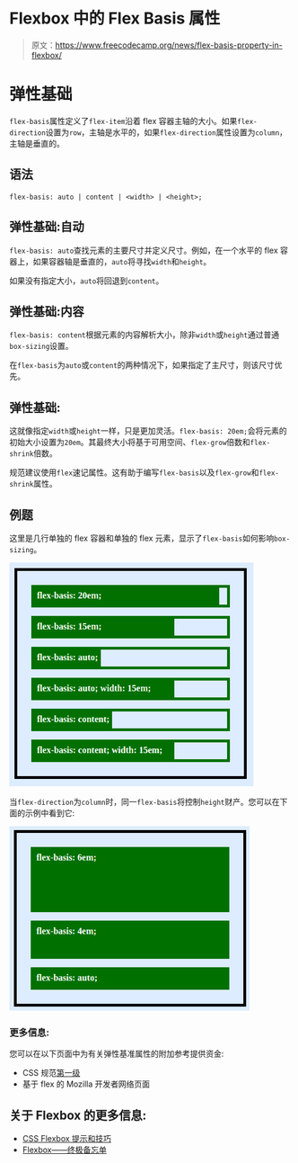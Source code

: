 # Flexbox 中的 Flex Basis 属性

> 原文：<https://www.freecodecamp.org/news/flex-basis-property-in-flexbox/>

# **弹性基础**

`flex-basis`属性定义了`flex-item`沿着 flex 容器主轴的大小。如果`flex-direction`设置为`row`，主轴是水平的，如果`flex-direction`属性设置为`column`，主轴是垂直的。

## **语法**

```
flex-basis: auto | content | <width> | <height>;
```

## **弹性基础:自动**

`flex-basis: auto`查找元素的主要尺寸并定义尺寸。例如，在一个水平的 flex 容器上，如果容器轴是垂直的，`auto`将寻找`width`和`height`。

如果没有指定大小，`auto`将回退到`content`。

## **弹性基础:内容**

`flex-basis: content`根据元素的内容解析大小，除非`width`或`height`通过普通`box-sizing`设置。

在`flex-basis`为`auto`或`content`的两种情况下，如果指定了主尺寸，则该尺寸优先。

## **弹性基础:**

这就像指定`width`或`height`一样，只是更加灵活。`flex-basis: 20em;`会将元素的初始大小设置为`20em`。其最终大小将基于可用空间、`flex-grow`倍数和`flex-shrink`倍数。

规范建议使用`flex`速记属性。这有助于编写`flex-basis`以及`flex-grow`和`flex-shrink`属性。

## **例题**

这里是几行单独的 flex 容器和单独的 flex 元素，显示了`flex-basis`如何影响`box-sizing`。

![effect of flex-basis on horizontal axis](img/9c002383ef22fac72aa98872fb026419.png)

当`flex-direction`为`column`时，同一`flex-basis`将控制`height`财产。您可以在下面的示例中看到它:

![example of flex-basis controlling height in a vertical container](img/ed3ff40b8048d8daeea8a18308256676.png)

### 更多信息:

您可以在以下页面中为有关弹性基准属性的附加参考提供资金:

*   CSS 规范[第一级](https://drafts.csswg.org/css-flexbox-1/)
*   基于 flex 的 Mozilla 开发者网络页面

## 关于 Flexbox 的更多信息:

*   [CSS Flexbox 提示和技巧](https://guide.freecodecamp.org/css/tutorials/css-flexbox-tips-and-tricks/)
*   [Flexbox——终极备忘单](https://www.freecodecamp.org/news/flexbox-the-ultimate-css-flex-cheatsheet/)